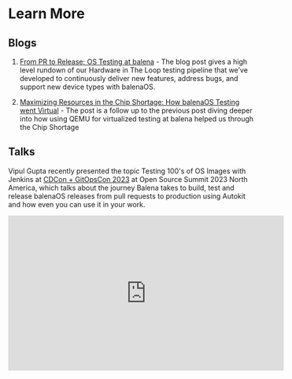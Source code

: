 # Learn More

## Blogs

1. [From PR to Release; OS Testing at balena](https://blog.balena.io/from-pr-to-release-os-testing-at-balena/) - The blog post gives a high level rundown of our Hardware in The Loop testing pipeline that we’ve developed to continuously deliver new features, address bugs, and support new device types with balenaOS.

2. [Maximizing Resources in the Chip Shortage: How balenaOS Testing went Virtual](https://blog.balena.io/maximizing-resources-in-the-chip-shortage-how-balenaos-testing-went-virtual/) - The post is a follow up to the previous post diving deeper into how using QEMU for virtualized testing at balena helped us through the Chip Shortage

## Talks

Vipul Gupta recently presented the topic Testing 100's of OS Images with Jenkins at [CDCon + GitOpsCon 2023](https://sched.co/1Jp87) at Open Source Summit 2023 North America, which talks about the journey Balena takes to build, test and release balenaOS releases from pull requests to production using Autokit and how even you can use it in your work. 

<iframe width="560" height="315" src="https://www.youtube.com/embed/Gjp2hgIXhHQ?si=Nzc8FjGS3pudIEJF" title="YouTube video player" frameborder="0" allow="accelerometer; autoplay; clipboard-write; encrypted-media; gyroscope; picture-in-picture; web-share" allowfullscreen></iframe>
